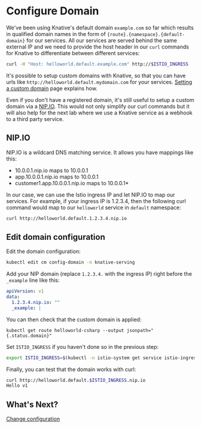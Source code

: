 # Configure Domain

We've been using Knative's default domain `example.com` so far which results in qualified domain names in the form of `{route}.{namespace}.{default-domain}` for our services. All our services are served behind the same external IP and we need to provide the host header in our `curl` commands for Knative to differentiate between different services:

```bash
curl -H "Host: helloworld.default.example.com" http://$ISTIO_INGRESS
```
It's possible to setup custom domains with Knative, so that you can have urls like `http://helloworld.default.mydomain.com` for your services. [Setting a custom domain](https://www.knative.dev/docs/serving/using-a-custom-domain/) page explains how. 

Even if you don't have a registered domain, it's still useful to setup a custom domain via a [NIP.IO](http://nip.io/). This would not only simplify our curl commands but it will also help for the next lab where we use a Knative service as a webhook to a third party service.

## NIP.IO

NIP.IO is a wildcard DNS matching service. It allows you have mappings like this:
* 10.0.0.1.nip.io maps to 10.0.0.1
* app.10.0.0.1.nip.io maps to 10.0.0.1
* customer1.app.10.0.0.1.nip.io maps to 10.0.0.1*

In our case, we can use the Istio ingress IP and let NIP.IO to map our services. For example, if your ingress IP is 1.2.3.4, then the following curl command would map to our `helloworld` service in `default` namespace:

```bash
curl http://helloworld.default.1.2.3.4.nip.io
```
## Edit domain configuration  

Edit the domain configuration:

```bash
kubectl edit cm config-domain -n knative-serving
```
Add your NIP domain (replace `1.2.3.4.` with the ingress IP) right before the `_example` line like this:

```yaml
apiVersion: v1
data:
  1.2.3.4.nip.io: ""
  _example: |
```
You can then check that the custom domain is applied:

```
kubectl get route helloworld-csharp --output jsonpath="{.status.domain}"
```

Set `ISTIO_INGRESS` if you haven't done so in the previous step:

```bash
export ISTIO_INGRESS=$(kubectl -n istio-system get service istio-ingressgateway -o jsonpath='{.status.loadBalancer.ingress[0].ip}')
```

Finally, you can test that the domain works with curl:

```bash
curl http://helloworld.default.$ISTIO_INGRESS.nip.io
Hello v1
```
## What's Next?
[Change configuration](03-changeconfig.md)